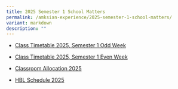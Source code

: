 ```yaml
---
title: 2025 Semester 1 School Matters
permalink: /amksian-experience/2025-semester-1-school-matters/
variant: markdown
description: ""
---
```

<p></p>
<p></p>
<ul data-tight="true" class="tight">
<li>
<p><a href="/files/Odd_Week_Sem_1_Class_2025.pdf" rel="noopener noreferrer nofollow" target="_blank">Class Timetable 2025, Semester 1 Odd Week</a>
</p>
</li>
<li>
<p><a href="/files/Even_Week_Sem_1_Class_2025.pdf" rel="noopener noreferrer nofollow" target="_blank">Class Timetable 2025, Semester 1 Even Week</a>
</p>
</li>
<li>
<p><a href="/files/Classroom_allocation_2025.pdf" rel="noopener noreferrer nofollow" target="_blank">Classroom Allocation 2025</a>
</p>
</li>
	<li>
<p><a href="/files/HBL_Schedule_2025_Sec_1_5_updated_7_Jan.pdf" rel="noopener noreferrer nofollow" target="_blank">HBL Schedule 2025</a>
</p>
<p></p>
</li>
</ul>
<p></p>